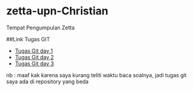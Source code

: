 # zetta-upn-Christian

Tempat Pengumpulan Zetta

##Link Tugas GIT
- [Tugas Git day 1](https://github.com/ChristianSirait88/zetta_day1)
- [Tugas Git day 2](https://github.com/ChristianSirait88/zetta-day2)
- [Tugas Git day 3](https://github.com/ChristianSirait88/zetta-day3)

nb : maaf kak karena saya kurang teliti waktu baca soalnya, jadi tugas git saya ada di repository yang beda
